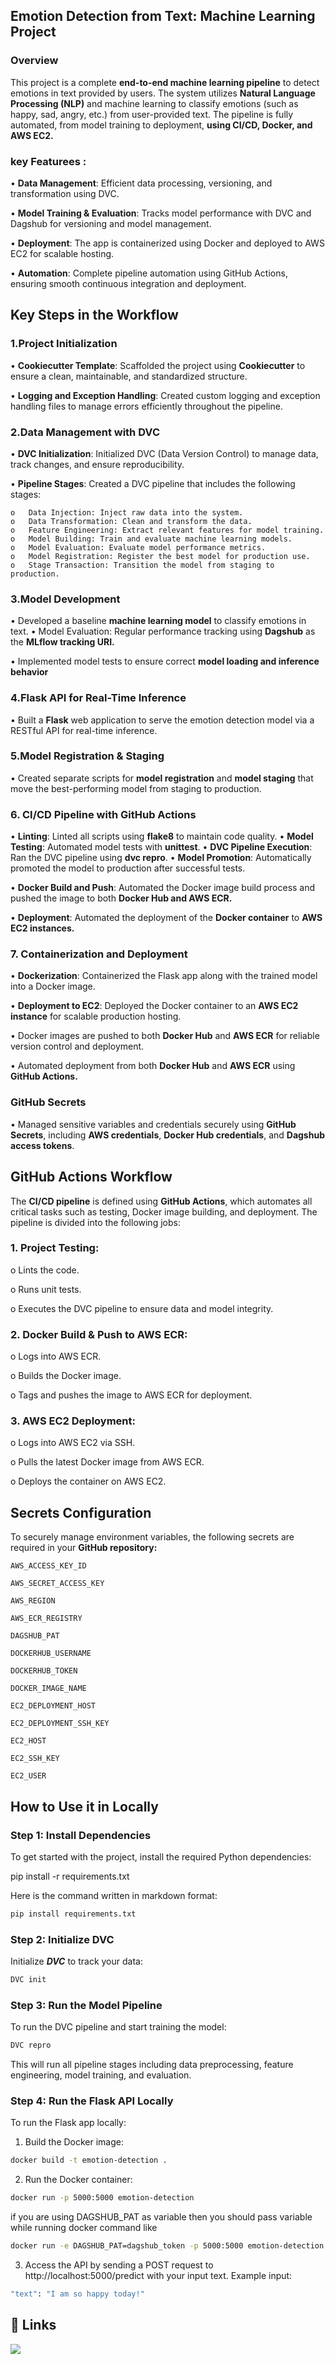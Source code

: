 
## Emotion Detection from Text: Machine Learning Project

### Overview


This project is a complete **end-to-end machine learning pipeline** to detect emotions in text provided by users. The system utilizes **Natural Language Processing (NLP)** and machine learning to classify emotions (such as happy, sad, angry, etc.) from user-provided text. The pipeline is fully automated, from model training to deployment, **using CI/CD, Docker, and AWS EC2.**


### key Featurees :
•	**Data Management**: Efficient data processing, versioning, and transformation using DVC.

•	**Model Training & Evaluation**: Tracks model performance with DVC and Dagshub for versioning and model management.

•	**Deployment**: The app is containerized using Docker and deployed to AWS EC2 for scalable hosting.

•	**Automation**: Complete pipeline automation using GitHub Actions, ensuring smooth continuous integration and deployment.
 
## Key Steps in the Workflow

### 1.Project Initialization

•	**Cookiecutter Template**: Scaffolded the project using **Cookiecutter** to ensure a clean, maintainable, and standardized structure.

•	**Logging and Exception Handling**: Created custom logging and exception handling files to manage errors efficiently throughout the pipeline.

### 2.Data Management with DVC
•	**DVC Initialization**: Initialized DVC (Data Version Control) to manage data, track changes, and ensure reproducibility.

•	**Pipeline Stages**: Created a DVC pipeline that includes the following stages:

    o	Data Injection: Inject raw data into the system.
    o	Data Transformation: Clean and transform the data.
    o	Feature Engineering: Extract relevant features for model training.
    o	Model Building: Train and evaluate machine learning models.
    o	Model Evaluation: Evaluate model performance metrics.
    o	Model Registration: Register the best model for production use.
    o	Stage Transaction: Transition the model from staging to production.

### 3.Model Development

•	Developed a baseline **machine learning model** to classify emotions in text.
•	Model Evaluation: Regular performance tracking using **Dagshub** as the **MLflow tracking URI.**

•	Implemented model tests to ensure correct **model loading and inference behavior**

### 4.Flask API for Real-Time Inference

•	Built a **Flask** web application to serve the emotion detection model via a RESTful API for real-time inference.

### 5.Model Registration & Staging
•	Created separate scripts for **model registration** and **model staging** that move the best-performing model from staging to production.

### 6. CI/CD Pipeline with GitHub Actions

•	**Linting**: Linted all scripts using **flake8** to maintain code quality.
•	**Model Testing**: Automated model tests with **unittest**.
•	**DVC Pipeline Execution**: Ran the DVC pipeline using **dvc repro**.
•	**Model Promotion**: Automatically promoted the model to production after successful tests.

•	**Docker Build and Push**: Automated the Docker image build process and pushed the image to both **Docker Hub and AWS ECR.**

•	**Deployment**: Automated the deployment of the **Docker container** to **AWS EC2 instances.**

### 7. Containerization and Deployment

•	**Dockerization**: Containerized the Flask app along with the trained model into a Docker image.

•	**Deployment to EC2**: Deployed the Docker container to an **AWS EC2 instance** for scalable production hosting.

•	Docker images are pushed to both **Docker Hub** and **AWS ECR** for reliable version control and deployment.

•	Automated deployment from both **Docker Hub** and **AWS ECR** using **GitHub Actions.**

### GitHub Secrets

•	Managed sensitive variables and credentials securely using **GitHub Secrets**, including **AWS credentials**, **Docker Hub credentials**, and **Dagshub access tokens**.

## GitHub Actions Workflow

The **CI/CD pipeline** is defined using **GitHub Actions**, which automates all critical tasks such as testing, Docker image building, and deployment.
The pipeline is divided into the following jobs:

### 1.	Project Testing:
o	Lints the code.

o	Runs unit tests.

o	Executes the DVC pipeline to ensure data and model integrity.
### 2.	Docker Build & Push to AWS ECR:
o	Logs into AWS ECR.

o	Builds the Docker image.

o	Tags and pushes the image to AWS ECR for deployment.
### 3.	AWS EC2 Deployment:
o	Logs into AWS EC2 via SSH.

o	Pulls the latest Docker image from AWS ECR.

o	Deploys the container on AWS EC2.


## Secrets Configuration

To securely manage environment variables, the following secrets are required in your **GitHub repository:**


`AWS_ACCESS_KEY_ID`

`AWS_SECRET_ACCESS_KEY`

`AWS_REGION`

`AWS_ECR_REGISTRY`

`DAGSHUB_PAT`


`DOCKERHUB_USERNAME`

`DOCKERHUB_TOKEN`

`DOCKER_IMAGE_NAME`

`EC2_DEPLOYMENT_HOST`

`EC2_DEPLOYMENT_SSH_KEY`

`EC2_HOST`

`EC2_SSH_KEY`

`EC2_USER`



## How to Use it in Locally

### Step 1: Install Dependencies

To get started with the project, install the required Python dependencies:

pip install -r requirements.txt

Here is the command written in markdown format:

```bash
pip install requirements.txt
```

### Step 2: Initialize DVC

Initialize ***DVC*** to track your data:

```bash
DVC init
```

### Step 3: Run the Model Pipeline

To run the DVC pipeline and start training the model:

```bash
DVC repro
```
This will run all pipeline stages including data preprocessing, feature engineering, model training, and evaluation.

### Step 4: Run the Flask API Locally 
To run the Flask app locally:
1.	Build the Docker image:

```bash
docker build -t emotion-detection .
```



2.	Run the Docker container:

```bash
docker run -p 5000:5000 emotion-detection
```
if you are using DAGSHUB_PAT as variable then you should pass variable while running docker command like

```bash
docker run -e DAGSHUB_PAT=dagshub_token -p 5000:5000 emotion-detection
```


3.	Access the API by sending a POST request to
 http://localhost:5000/predict with your input text.
Example input:

```bash
"text": "I am so happy today!"
```


## 🔗 Links

[![](https://img.shields.io/badge/linkedin-0A66C2?style=for-the-badge&logo=linkedin&logoColor=white)](https://www.linkedin.com/in/hari-prasad-kale-896701236/)




